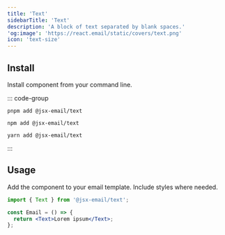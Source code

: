 ```yaml
---
title: 'Text'
sidebarTitle: 'Text'
description: 'A block of text separated by blank spaces.'
'og:image': 'https://react.email/static/covers/text.png'
icon: 'text-size'
---
```


## Install

Install component from your command line.

::: code-group

```console [pnpm]
pnpm add @jsx-email/text
```

```console [npm]
npm add @jsx-email/text
```

```console [yarn]
yarn add @jsx-email/text
```

:::

## Usage

Add the component to your email template. Include styles where needed.

```jsx
import { Text } from '@jsx-email/text';

const Email = () => {
  return <Text>Lorem ipsum</Text>;
};
```

